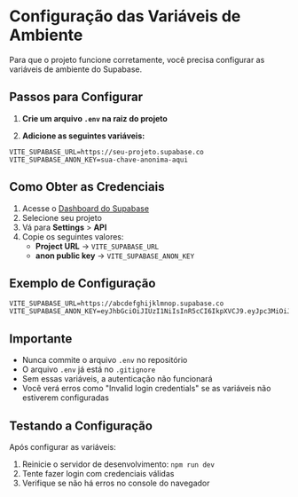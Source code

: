 # Configuração das Variáveis de Ambiente

Para que o projeto funcione corretamente, você precisa configurar as variáveis de ambiente do Supabase.

## Passos para Configurar

1. **Crie um arquivo `.env` na raiz do projeto**

2. **Adicione as seguintes variáveis:**

```env
VITE_SUPABASE_URL=https://seu-projeto.supabase.co
VITE_SUPABASE_ANON_KEY=sua-chave-anonima-aqui
```

## Como Obter as Credenciais

1. Acesse o [Dashboard do Supabase](https://supabase.com/dashboard)
2. Selecione seu projeto
3. Vá para **Settings** > **API**
4. Copie os seguintes valores:
   - **Project URL** → `VITE_SUPABASE_URL`
   - **anon public key** → `VITE_SUPABASE_ANON_KEY`

## Exemplo de Configuração

```env
VITE_SUPABASE_URL=https://abcdefghijklmnop.supabase.co
VITE_SUPABASE_ANON_KEY=eyJhbGciOiJIUzI1NiIsInR5cCI6IkpXVCJ9.eyJpc3MiOiJzdXBhYmFzZSIsInJlZiI6ImFiY2RlZmdoaWprbG1ub3AiLCJyb2xlIjoiYW5vbiIsImlhdCI6MTYzNjU0NzIwMCwiZXhwIjoxOTUyMTIzMjAwfQ.example
```

## Importante

- Nunca commite o arquivo `.env` no repositório
- O arquivo `.env` já está no `.gitignore`
- Sem essas variáveis, a autenticação não funcionará
- Você verá erros como "Invalid login credentials" se as variáveis não estiverem configuradas

## Testando a Configuração

Após configurar as variáveis:

1. Reinicie o servidor de desenvolvimento: `npm run dev`
2. Tente fazer login com credenciais válidas
3. Verifique se não há erros no console do navegador 